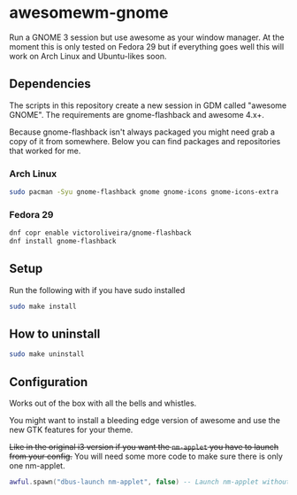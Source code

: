 # awesomewm-gnome

Run a GNOME 3 session but use awesome as your window manager. At the moment this is only tested on Fedora 29 but if everything goes well this will work on Arch Linux and Ubuntu-likes soon.

## Dependencies

The scripts in this repository create a new session in GDM called "awesome GNOME". The requirements are gnome-flashback and awesome 4.x+.

Because gnome-flashback isn't always packaged you might need grab a copy of it from somewhere. Below you can find packages and repositories that worked for me.

### Arch Linux

```sh
sudo pacman -Syu gnome-flashback gnome gnome-icons gnome-icons-extra
```

### Fedora 29

```sh
dnf copr enable victoroliveira/gnome-flashback
dnf install gnome-flashback
```

## Setup

Run the following with if you have sudo installed

```sh
sudo make install
```

## How to uninstall

```sh
sudo make uninstall
```

## Configuration

Works out of the box with all the bells and whistles. 

You might want to install a bleeding edge version of awesome and use the new GTK features for your theme.

~~Like in the original i3 version if you want the `nm-applet` you have to launch from your config.~~
You will need some more code to make sure there is only one nm-applet.

```lua
awful.spawn("dbus-launch nm-applet", false) -- Launch nm-applet without startup id
```

